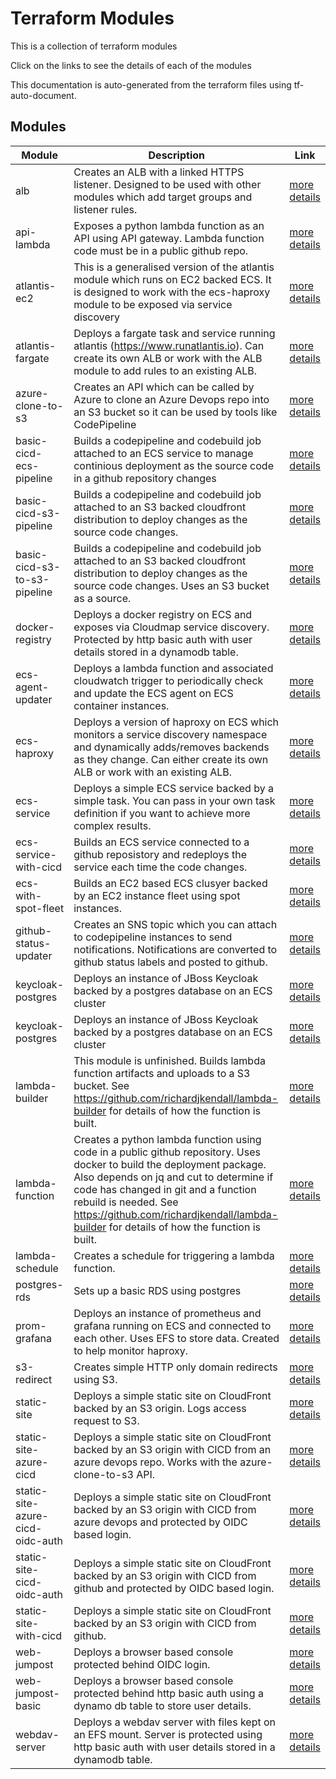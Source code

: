 Terraform Modules
======


This is a collection of terraform modules


Click on the links to see the details of each of the modules


This documentation is auto-generated from the terraform files using tf-auto-document.

Modules
------

|Module | Description | Link|
--- | --- | ---
alb | Creates an ALB with a linked HTTPS listener.  Designed to be used with other modules which add target groups and listener rules. | [more details](modules/alb/README.md)
api-lambda | Exposes a python lambda function as an API using API gateway.  Lambda function code must be in a public github repo. | [more details](modules/api-lambda/README.md)
atlantis-ec2 | This is a generalised version of the atlantis module which runs on EC2 backed ECS.  It is designed to work with the ecs-haproxy module to be exposed via service discovery | [more details](modules/atlantis-ec2/README.md)
atlantis-fargate | Deploys a fargate task and service running atlantis (https://www.runatlantis.io).  Can create its own ALB or work with the ALB module to add rules to an existing ALB. | [more details](modules/atlantis-fargate/README.md)
azure-clone-to-s3 | Creates an API which can be called by Azure to clone an Azure Devops repo into an S3 bucket so it can be used by tools like CodePipeline | [more details](modules/azure-clone-to-s3/README.md)
basic-cicd-ecs-pipeline | Builds a codepipeline and codebuild job attached to an ECS service to manage continious deployment as the source code in a github repository changes | [more details](modules/basic-cicd-ecs-pipeline/README.md)
basic-cicd-s3-pipeline | Builds a codepipeline and codebuild job attached to an S3 backed cloudfront distribution to deploy changes as the source code changes. | [more details](modules/basic-cicd-s3-pipeline/README.md)
basic-cicd-s3-to-s3-pipeline | Builds a codepipeline and codebuild job attached to an S3 backed cloudfront distribution to deploy changes as the source code changes.  Uses an S3 bucket as a source. | [more details](modules/basic-cicd-s3-to-s3-pipeline/README.md)
docker-registry | Deploys a docker registry on ECS and exposes via Cloudmap service discovery.  Protected by http basic auth with user details stored in a dynamodb table. | [more details](modules/docker-registry/README.md)
ecs-agent-updater | Deploys a lambda function and associated cloudwatch trigger to periodically check and update the ECS agent on ECS container instances. | [more details](modules/ecs-agent-updater/README.md)
ecs-haproxy | Deploys a version of haproxy on ECS which monitors a service discovery namespace and dynamically adds/removes backends as they change.  Can either create its own ALB or work with an existing ALB. | [more details](modules/ecs-haproxy/README.md)
ecs-service | Deploys a simple ECS service backed by a simple task.  You can pass in your own task definition if you want to achieve more complex results. | [more details](modules/ecs-service/README.md)
ecs-service-with-cicd | Builds an ECS service connected to a github reposistory and redeploys the service each time the code changes. | [more details](modules/ecs-service-with-cicd/README.md)
ecs-with-spot-fleet | Builds an EC2 based ECS clusyer backed by an EC2 instance fleet using spot instances. | [more details](modules/ecs-with-spot-fleet/README.md)
github-status-updater | Creates an SNS topic which you can attach to codepipeline instances to send notifications.  Notifications are converted to github status labels and posted to github. | [more details](modules/github-status-updater/README.md)
keycloak-postgres | Deploys an instance of JBoss Keycloak backed by a postgres database on an ECS cluster | [more details](modules/keycloak-postgres/README.md)
keycloak-postgres | Deploys an instance of JBoss Keycloak backed by a postgres database on an ECS cluster | [more details](modules/keycloak-postgres-rds/README.md)
lambda-builder | This module is unfinished.  Builds lambda function artifacts and uploads to a S3 bucket.  See https://github.com/richardjkendall/lambda-builder for details of how the function is built. | [more details](modules/lambda-builder/README.md)
lambda-function | Creates a python lambda function using code in a public github repository.  Uses docker to build the deployment package.  Also depends on jq and cut to determine if code has changed in git and a function rebuild is needed.  See https://github.com/richardjkendall/lambda-builder for details of how the function is built. | [more details](modules/lambda-function/README.md)
lambda-schedule | Creates a schedule for triggering a lambda function. | [more details](modules/lambda-schedule/README.md)
postgres-rds | Sets up a basic RDS using postgres | [more details](modules/postgres-rds/README.md)
prom-grafana | Deploys an instance of prometheus and grafana running on ECS and connected to each other.  Uses EFS to store data.  Created to help monitor haproxy. | [more details](modules/prom-grafana/README.md)
s3-redirect | Creates simple HTTP only domain redirects using S3. | [more details](modules/s3-redirect/README.md)
static-site | Deploys a simple static site on CloudFront backed by an S3 origin.  Logs access request to S3. | [more details](modules/static-site/README.md)
static-site-azure-cicd | Deploys a simple static site on CloudFront backed by an S3 origin with CICD from an azure devops repo.  Works with the azure-clone-to-s3 API. | [more details](modules/static-site-azure-cicd/README.md)
static-site-azure-cicd-oidc-auth | Deploys a simple static site on CloudFront backed by an S3 origin with CICD from azure devops and protected by OIDC based login. | [more details](modules/static-site-azure-cicd-oidc-auth/README.md)
static-site-cicd-oidc-auth | Deploys a simple static site on CloudFront backed by an S3 origin with CICD from github and protected by OIDC based login. | [more details](modules/static-site-cicd-oidc-auth/README.md)
static-site-with-cicd | Deploys a simple static site on CloudFront backed by an S3 origin with CICD from github. | [more details](modules/static-site-with-cicd/README.md)
web-jumpost | Deploys a browser based console protected behind OIDC login. | [more details](modules/web-jumphost/README.md)
web-jumpost-basic | Deploys a browser based console protected behind http basic auth using a dynamo db table to store user details. | [more details](modules/web-jumphost-basic/README.md)
webdav-server | Deploys a webdav server with files kept on an EFS mount.  Server is protected using http basic auth with user details stored in a dynamodb table. | [more details](modules/webdav-server/README.md)

